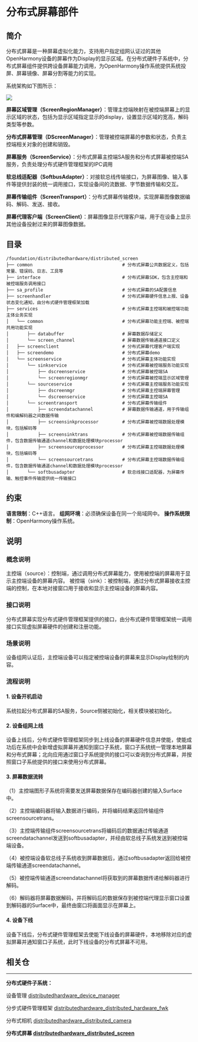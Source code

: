 # **分布式屏幕部件**

## **简介**

分布式屏幕是一种屏幕虚拟化能力，支持用户指定组网认证过的其他OpenHarmony设备的屏幕作为Display的显示区域。在分布式硬件子系统中，分布式屏幕组件提供跨设备屏幕能力调用，为OpenHarmony操作系统提供系统投屏、屏幕镜像、屏幕分割等能力的实现。

系统架构如下图所示：

![](figures/distributedscreen_arch.png)

**屏幕区域管理（ScreenRegionManager）**：管理主控端映射在被控端屏幕上的显示区域的状态，包括为显示区域指定显示的display，设置显示区域的宽高，解码类型等参数。

**分布式屏幕管理（DScreenManager）**：管理被控端屏幕的参数和状态，负责主控端相关对象的创建和销毁。

**屏幕服务（ScreenService）**：分布式屏幕主控端SA服务和分布式屏幕被控端SA服务，负责处理分布式硬件管理框架的IPC调用

**软总线适配器（SoftbusAdapter）**：对接软总线传输接口，为屏幕图像、输入事件等提供封装的统一调用接口，实现设备间的流数据、字节数据传输和交互。

**屏幕传输组件（ScreenTransport）**：分布式屏幕传输模块，实现屏幕图像数据编码、解码、发送、接收。

**屏幕代理客户端（ScreenClient）**：屏幕图像显示代理客户端，用于在设备上显示其他设备投射过来的屏幕图像数据。


## **目录**

```
/foundation/distributedhardware/distributed_screen
├── common                                  # 分布式屏幕公共数据定义，包括常量、错误码、日志、工具等
├── interface                               # 分布式屏幕SDK，包含主控端和被控端服务调用接口
├── sa_profile                              # 分布式屏幕的SA配置信息
├── screenhandler                           # 分布式屏幕硬件信息上报、设备状态变化通知，由分布式硬件管理框架加载
├── services                                # 分布式屏幕主控端和被控端功能主体业务实现
│   └── common                              # 分布式屏幕功能主控端、被控端共用功能实现
│       ├── databuffer                      # 屏幕数据存储定义
│       └── screen_channel                  # 屏幕数据传输通道接口定义
│   ├── screenclient                        # 分布式屏幕代理客户端实现
│   ├── screendemo                          # 分布式屏幕demo
│   └── screenservice                       # 分布式屏幕主体功能实现
│       └── sinkservice                     # 分布式屏幕被控端服务功能实现
│           ├── dscreenservice              # 分布式屏幕被控端SA
│           └── screenregionmgr             # 分布式屏幕被控端显示区域管理
│       └── sourceservice                   # 分布式屏幕主控端服务功能实现
│           ├── dscreenmgr                  # 分布式屏幕主控端屏幕管理
│           └── dscreenservice              # 分布式屏幕主控端SA
│       └── screentransport                 # 分布式屏幕传输组件
│           ├── screendatachannel           # 屏幕数据传输通道，用于传输组件和编解码器之间数据传输
│           ├── screensinkprocessor         # 分布式屏幕被控端数据处理模块，包括解码等
│           ├── screensinktrans             # 分布式屏幕被控端数据传输组件，包含数据传输通道channel和数据处理模块processor
│           ├── screensourceprocessor       # 分布式屏幕主控端数据处理模块，包括编码等
│           └── screensourcetrans           # 分布式屏幕主控端数据传输组件，包含数据传输通道channel和数据处理模块processor
│       └── softbusadapter                  # 软总线接口适配器，为屏幕传输、触控事件传输提供统一传输接口
```

## **约束**
**语言限制**：C++语言。
**组网环境**：必须确保设备在同一个局域网中。
**操作系统限制**：OpenHarmony操作系统。

## **说明**
### **概念说明**
主控端（source）：控制端，通过调用分布式屏幕能力，使用被控端的屏幕用于显示主控端设备的屏幕内容。
被控端（sink）：被控制端，通过分布式屏幕接收主控端的控制，在本地对接窗口用于接收和显示主控端设备的屏幕内容。

### **接口说明**
分布式屏幕实现分布式硬件管理框架提供的接口，由分布式硬件管理框架统一调用接口实现虚拟屏幕硬件的创建和注册功能。

### **场景说明**
设备组网认证后，主控端设备可以指定被控端设备的屏幕来显示Display绘制的内容。

### **流程说明**
#### **1. 设备开机启动**
系统拉起分布式屏幕的SA服务，Source侧被初始化，相关模块被初始化。

#### **2. 设备组网上线**
设备上线后，分布式硬件管理框架同步到上线设备的屏幕硬件信息并使能，使能成功后在系统中会新增虚拟屏幕并通知到窗口子系统，窗口子系统统一管理本地屏幕和分布式屏幕；北向应用通过窗口子系统提供的接口可以查询到分布式屏幕，并按照窗口子系统提供的接口来使用分布式屏幕。

#### **3. 屏幕数据流转**

（1）主控端图形子系统将需要发送屏幕数据保存在编码器创建的输入Surface中。

（2）主控端编码器将输入数据进行编码，并将编码结果返回传输组件screensourcetrans。

（3）主控端传输组件screensourcetrans将编码后的数据通过传输通道screendatachannel发送到softbusadapter，并经由软总线子系统发送到被控端端设备。

（4）被控端设备软总线子系统收到屏幕数据后，通过softbusadapter返回给被控端传输通道screendatachannel。

（5）被控端传输通道screendatachannel将获取到的屏幕数据传递给解码器进行解码。

（6）解码器将屏幕数据解码，并将解码后的数据保存到被控端代理显示窗口设置到解码器的Surface中，最终由窗口将画面显示在屏幕上。

#### **4. 设备下线**
设备下线后，分布式硬件管理框架去使能下线设备的屏幕硬件，本地移除对应的虚拟屏幕并通知窗口子系统，此时下线设备的分布式屏幕不可用。

## **相关仓**
****
**分布式硬件子系统：**

设备管理
[distributedhardware_device_manager](https://gitee.com/openharmony/distributedhardware_device_manager)

分步式硬件管理框架
[distributedhardware_distributed_hardware_fwk](https://gitee.com/openharmony/distributedhardware_distributed_hardware_fwk)

分布式相机
[distributedhardware_distributed_camera](https://gitee.com/openharmony/distributedhardware_distributed_camera)

**分布式屏幕
[distributedhardware_distributed_screen](https://gitee.com/openharmony/distributedhardware_distributed_screen)**